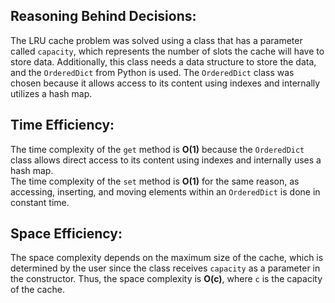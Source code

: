 
## Reasoning Behind Decisions:
The LRU cache problem was solved using a class that has a parameter called `capacity`, which represents the number of slots the cache will have to store data. Additionally, this class needs a data structure to store the data, and the `OrderedDict` from Python is used. The `OrderedDict` class was chosen because it allows access to its content using indexes and internally utilizes a hash map.

## Time Efficiency:
The time complexity of the `get` method is **O(1)** because the `OrderedDict` class allows direct access to its content using indexes and internally uses a hash map.  
The time complexity of the `set` method is **O(1)** for the same reason, as accessing, inserting, and moving elements within an `OrderedDict` is done in constant time.

## Space Efficiency:
The space complexity depends on the maximum size of the cache, which is determined by the user since the class receives `capacity` as a parameter in the constructor. Thus, the space complexity is **O(c)**, where `c` is the capacity of the cache.
